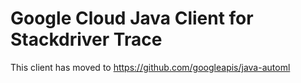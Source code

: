 # Google Cloud Java Client for Stackdriver Trace

This client has moved to https://github.com/googleapis/java-automl